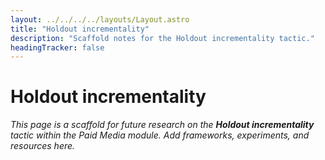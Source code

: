```yaml
---
layout: ../../../../layouts/Layout.astro
title: "Holdout incrementality"
description: "Scaffold notes for the Holdout incrementality tactic."
headingTracker: false
---
```

# Holdout incrementality

_This page is a scaffold for future research on the **Holdout incrementality** tactic within the Paid Media module. Add frameworks, experiments, and resources here._
